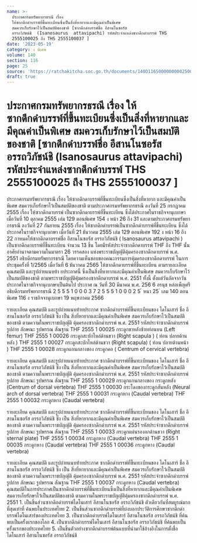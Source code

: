 ```yaml
---
name: >-
  ประกาศกรมทรัพยากรธรณี เรื่อง
  ให้ซากดึกดำบรรพ์ที่ขึ้นทะเบียนซึ่งเป็นสิ่งที่หายากและมีคุณค่าเป็นพิเศษ
  สมควรเก็บรักษาไว้เป็นสมบัติของชาติ [ซากดึกดำบรรพ์ชื่อ อีสานโนซอรัส 
  อรรถวิภัชน์ชิ  (Isanosaurus  attavipachi) รหัสประจำแหล่งซากดึกดำบรรพ์ THS
  2555100025 ถึง THS 2555100037 ]
date: '2023-05-19'
category: ง พิเศษ
volume: 140
section: 116
page: 25
source: 'https://ratchakitcha.soc.go.th/documents/140D116S0000000002500.pdf'
draft: true
---
```


# ประกาศกรมทรัพยากรธรณี เรื่อง ให้ซากดึกดำบรรพ์ที่ขึ้นทะเบียนซึ่งเป็นสิ่งที่หายากและมีคุณค่าเป็นพิเศษ สมควรเก็บรักษาไว้เป็นสมบัติของชาติ [ซากดึกดำบรรพ์ชื่อ อีสานโนซอรัส  อรรถวิภัชน์ชิ  (Isanosaurus  attavipachi) รหัสประจำแหล่งซากดึกดำบรรพ์ THS 2555100025 ถึง THS 2555100037 ]

ประกาศกรมทรัพยากรธรณี เรื่อง ให้ซากดึกดาบรรพ์ที่ขึ้นทะเบียนซึ่งเป็นสิ่งที่หายาก และมีคุณค่าเป็นพิเศษ สมควรเก็บรักษาไว้เป็นสมบัติของชาติ ตามประกาศกรมทรัพยากรธรณี ลงวันที่ 25 กรกฎาคม 2555 เรื่อง ให้ซากดึกดาบรรพ์ เป็นซากดึกดาบรรพ์ที่ขึ้นทะเบียน ซึ่งได้ประกาศในราชกิจจานุเบกษา เมื่อวันที่ 10 ตุลาคม 2555 เล่ม 129 ตอนพิเศษ 154 ง หน้า 26 ถึง 31 และตามประกาศกรมทรัพยา กรธรณี ลงวันที่ 27 กันยายน 2555 เรื่อง ให้ซากดึกดำบรรพ์เป็นซากดึกดำบรรพ์ที่ขึ้นทะเบียน ซึ่งได้ประกาศในราชกิจจานุเบกษา เมื่อวันที่ 21 ธันวาคม 2555 เล่ม 129 ตอนพิเศษ 192 ง หน้า 16 ถึง 22 กาหนดให้ซากดึกดาบรรพ์ชื่อ อีสานโนซอรัส อรรถวิภัชน์ชิ ( Isanosaurus attavipachi ) เป็นซากดึกดาบรรพ์ที่ขึ้นทะเบียน จำนวน 13 ชิ้น โดยมีรหัสประจำซากดึกดาบรรพ์ THF ถึง THF นั้น อาศัยอำนาจตามความในมาตรา 26 วรรคสอง แห่งพระราชบัญญัติคุ้มครองซากดึกดาบรรพ์ พ.ศ. 2551 อธิบดีกรมทรัพยากรธรณี โดยความเห็นชอบของคณะกรรมการคุ้มครองซากดึกดาบรรพ์ ในการประชุมครั้งที่ 1/2565 เมื่อวันที่ 6 ธันวาคม 2565 ให้ซากดึกดาบรรพ์ที่ขึ้นทะเบียน ตามรายละเอียด คุณสมบัติ และรูปถ่ายแนบท้า ยประกาศนี้ ซึ่งเป็นสิ่งที่หายากและมีคุณค่าเป็นพิเศษ สมควรเก็บรักษาไว้เป็นสมบัติของชาติ ตามพระราชบัญญัติคุ้มครองซากดึกดาบรรพ์ พ.ศ. 2551 ทั้งนี้ ตั้งแต่วันถัดจากวันประกาศในราชกิจจานุเบกษาเป็นต้นไป ประกาศ ณ วันที่ 30 มีนาคม พ.ศ. 256 6 อรนุช หล่อเพ็ญศรี อธิบดีกรมทรัพยากรธรณี 2 5 5 5 1 0 0 0 3 7 2 5 5 5 1 0 0 0 2 5 ้ หนา 25 ่ เลม 140 ตอนพิเศษ 116 ง ราชกิจจานุเบกษา 19 พฤษภาคม 2566

รายละเอียด คุณสมบัติ และรูปถ่ายแนบท้ายประกาศ ซากดึกดําบรรพ์ที่ขึ้นทะเบียนของ ไดโนเสาร์ ชื่อ อี สานโนซอรัส อรรถวิภัชน์ชิ ซึ่ง เป็น สิ่งที่หายากและมีคุณค่าเป็นพิเศษ สมควรเก็บรักษาไว้เป็นสมบัติของชาติ ตามความในพระราชบัญญัติ คุ้มครองซากดึกดําบรรพ์ พ.ศ. 2551 รหัสประจําซากดึกดําบรรพ์ รูปถ่าย ลักษณะ รูปพรรณ สัณฐาน THF 2555 1 00025 กระดูกขาหลังซ้ายท่อนบน (Left femur) THF 2555 1 00026 กระดูกสะบักไหล่ด้านขวา (Right scapula ) ( ท่อน ปลายด้านหลัง ) THF 2555 1 00027 กระดูกสะบักไหล่ด้านขวา (Right scapula) ( ท่อน ปลายด้านหน้า ) THF 2555 1 00028 กระดูกแกนกลางของ กระดูกคอ ( Centrum of cervical vertebra)

รายละเอียด คุณสมบัติ และรูปถ่ายแนบท้ายประกาศ ซากดึกดําบรรพ์ที่ขึ้นทะเบียนของ ไดโนเสาร์ ชื่อ อี สานโนซอรัส อรรถวิภัชน์ชิ ซึ่ง เป็น สิ่งที่หายากและมีคุณค่าเป็นพิเศษ สมควรเก็บรักษาไว้เป็นสมบัติของชาติ ตามความในพระราชบัญญัติ คุ้มครองซากดึกดําบรรพ์ พ.ศ. 2551 รหัสประจําซากดึกดําบรรพ์ รูปถ่าย ลักษณะ รูปพรรณ สัณฐาน THF 2555 1 00029 กระดูกแกนกลางของ กระดูกหลัง (Centrum of dorsal vertebra) THF 2555 1 00030 กระโดงของกระดูกสันหลัง (Neural arch of dorsal vertebra) THF 2555 1 00031 กระดูกหาง (Caudal vertebra) THF 2555 1 00032 กระดูกหาง (Caudal vertebra)

รายละเอียด คุณสมบัติ และรูปถ่ายแนบท้ายประกาศ ซากดึกดําบรรพ์ที่ขึ้นทะเบียนของ ไดโนเสาร์ ชื่อ อี สานโนซอรัส อรรถวิภัชน์ชิ ซึ่ง เป็น สิ่งที่หายากและมีคุณค่าเป็นพิเศษ สมควรเก็บรักษาไว้เป็นสมบัติของชาติ ตามความในพระราชบัญญัติ คุ้มครองซากดึกดําบรรพ์ พ.ศ. 2551 รหัสประจําซากดึกดําบรรพ์ รูปถ่าย ลักษณะ รูปพรรณ สัณฐาน THF 2555 1 00033 กระดูกแผ่นรองอกด้านขวา (Right sternal plate) THF 2555 1 00034 กระดูกหาง (Caudal vertebra) THF 2555 1 00035 กระดูกหาง (Caudal vertebra) THF 2555 1 00036 กระดูกหาง (Caudal vertebra)

รายละเอียด คุณสมบัติ และรูปถ่ายแนบท้ายประกาศ ซากดึกดําบรรพ์ที่ขึ้นทะเบียนของ ไดโนเสาร์ ชื่อ อี สานโนซอรัส อรรถวิภัชน์ชิ ซึ่ง เป็น สิ่งที่หายากและมีคุณค่าเป็นพิเศษ สมควรเก็บรักษาไว้เป็นสมบัติของชาติ ตามความในพระราชบัญญัติ คุ้มครองซากดึกดําบรรพ์ พ.ศ. 2551 รหัสประจําซากดึกดําบรรพ์ รูปถ่าย ลักษณะ รูปพรรณ สัณฐาน THF 2555 1 00037 กระดูกหาง (Caudal vertebra) คุณสมบัติในการประกาศเป็นซากดึกดําบรรพ์ที่ขึ้นทะเบียนซึ่งเป็นสิ่งที่หายากและมีคุณค่าเป็นพิเศษ สมควรเก็บรักษาไว้เป็นสมบัติของชาติ ตามความในพระราชบัญญัติคุ้มครองซากดึกดําบรรพ์ พ.ศ. 2551 1. เป็นชิ้นส่วนซากดึกดําบรรพ์ไดโนเสาร์ อีสานโนซอรัส อรรถวิภัชน์ชิ ตัวเดียวกันที่สมบูรณ์มากที่สุดเท่าที่ ค้นพบในประเทศไทย 2. เป็นชิ้นส่วนซากดึกดําบรรพ์ที่บ่งบอกประวัติการศึกษาซากดึกดําบรรพ์ไดโนเสาร์ของประเทศไทย 3. เป็นซากดึกดําบรรพ์ไดโนเสาร์ อีสานโนซอรัส อรรถวิภัชน์ชิ ที่ค้นพบเป็นครั้งแรกของโลก 4. เป็นซากดึกดําบรรพ์ไดโนเสาร์ อีสานโนซอรัส อรรถวิภัชน์ชิ ที่ค้นพบเป็นครั้งแรกของประเทศไทย 5. เป็นชิ้นตัวอย่างซากดึกดําบรรพ์ต้นแบบที่นํามาใช้อ้างอิงในการตั้งชื่อไดโนเสาร์ อีสานโนซอรัส อรรถวิภัชน์ชิ
